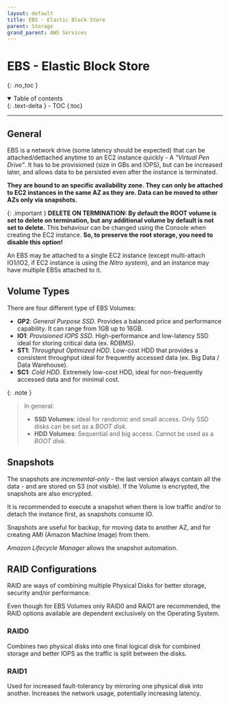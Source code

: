 ```yaml
---
layout: default
title: EBS - Elastic Block Store
parent: Storage
grand_parent: AWS Services
---
```


# EBS - Elastic Block Store
{: .no_toc }

<details open markdown="block">
  <summary>
    Table of contents
  </summary>
  {: .text-delta }
- TOC
{:toc}
</details>

---

## General

EBS is a network drive (some latency should be expected) that can be attached/dettached anytime to an EC2 instance quickly - A *"Virtual Pen Drive"*. It has to be provisioned (size in GBs and IOPS), but can be increased later, and allows data to be persisted even after the instance is terminated.

**They are bound to an specific availability zone. They can only be attached to EC2 instances in the same AZ as they are. Data can be moved to other AZs only via snapshots.**

{: .important }
**DELETE ON TERMINATION: By default the ROOT volume is set to delete on termination, but any additional volume by default is not set to delete.** This behaviour can be changed using the Console when creating the EC2 instance. **So, to preserve the root storage, you need to disable this option!**

An EBS may be attached to a single EC2 instance (except multi-attach IO1/IO2, if EC2 instance is using the *Nitro system*), and an instance may have multiple EBSs attached to it.

## Volume Types

There are four different type of EBS Volumes:

- **GP2**: *General Purpose SSD*. Provides a balanced price and performance capability. It can range from 1GB up to 16GB.
- **IO1**: *Provisioned IOPS SSD*. High-performance and low-latency SSD ideal for storing critical data (ex. RDBMS).
- **ST1**: *Throughput Optimized HDD*. Low-cost HDD that provides a consistent throughput ideal for frequently accessed data (ex. Big Data / Data Warehouse).
- **SC1**: *Cold HDD*. Extremely low-cost HDD, ideal for non-frequently accessed data and for minimal cost.

{: .note }
> In general:
> - **SSD Volumes**: ideal for randomic and small access. Only SSD disks can be set as a *BOOT disk*.
> - **HDD Volumes**: Sequential and big access. Cannot be used as a *BOOT disk*.

## Snapshots

The snapshots are *incremental-only* - the last version always contain all the data - and are stored on S3 (not visible). If the Volume is encrypted, the snapshots are also encrypted.

It is recommended to execute a snapshot when there is low traffic and/or to detach the instance first, as snapshots consume IO.

Snapshots are useful for backup, for moving data to another AZ, and for creating AMI (Amazon Machine Image) from them.

*Amazon Lifecycle Manager* allows the snapshot automation.

## RAID Configurations

RAID are ways of combining multiple Physical Disks for better storage, security and/or performance. 

Even though for EBS Volumes only RAID0 and RAID1 are recommended, the RAID options available are dependent exclusively on the Operating System.

### RAID0

Combines two physical disks into one final logical disk for combined storage and better IOPS as the traffic is split between the disks.

### RAID1

Used for increased fault-tolerancy by mirroring one physical disk into another. Increases the network usage, potentially increasing latency.

